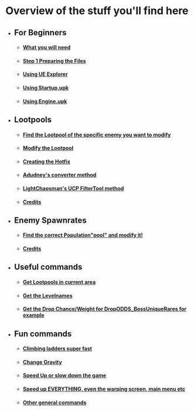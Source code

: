 # Overview of the stuff you'll find here

* ## For Beginners
	* #### [What you will need](https://github.com/c0dycode/BL2ModStuff/blob/master/For%20Beginners.md#what-you-will-need)
	* #### [Step 1 Preparing the Files](https://github.com/c0dycode/BL2ModStuff/blob/master/For%20Beginners.md#step-1)
	* #### [Using UE Explorer](https://github.com/c0dycode/BL2ModStuff/blob/master/For%20Beginners.md#using-ue-explorer)
	* #### [Using Startup.upk](https://github.com/c0dycode/BL2ModStuff/blob/master/For%20Beginners.md#using-startupupk)
	* #### [Using Engine.upk](https://github.com/c0dycode/BL2ModStuff/blob/master/For%20Beginners.md#using-engineupk)

* ## Lootpools
	* #### [Find the Lootpool of the specific enemy you want to modify](https://github.com/c0dycode/BL2ModStuff/blob/master/Lootpools.md##1-find-the-lootpool-of-the-specific-enemy-you-want-to-modify)
	* #### [Modify the Lootpool](https://github.com/c0dycode/BL2ModStuff/blob/master/Lootpools.md##2-modify-the-lootpool)
	* #### [Creating the Hotfix](https://github.com/c0dycode/BL2ModStuff/blob/master/Lootpools.md##creating-the-hotfix)
	* #### [Adudney's converter method](https://github.com/c0dycode/BL2ModStuff/blob/master/Lootpools.md##adudneys-converter-method)
	* #### [LightChaosman's UCP FilterTool method](https://github.com/c0dycode/BL2ModStuff/blob/master/Lootpools.md##lightchaosmans-ucp-filtertool-method)
  	* #### [Credits](https://github.com/c0dycode/BL2ModStuff/blob/master/Lootpools.md##creds-p)


* ## Enemy Spawnrates
	* #### [Find the correct Population"pool" and modify it!](https://github.com/c0dycode/BL2ModStuff/blob/master/EnemySpawnrates.md##find-the-correct-populationpool)
	* #### [Credits](https://github.com/c0dycode/BL2ModStuff/blob/master/Lootpools.md##creds-p)

* ## Useful commands
	* #### [Get Lootpools in current area](https://github.com/c0dycode/BL2ModStuff/blob/master/Commands.md##get-lootpools-in-current-area)
	* #### [Get the Levelnames](https://github.com/c0dycode/BL2ModStuff/blob/master/Commands.md##get-the-levelnames)
	* #### [Get the Drop Chance/Weight for DropODDS_BossUniqueRares for example](https://github.com/c0dycode/BL2ModStuff/blob/master/Commands.md##get-the-drop-chanceweight-for-dropodds_bossuniquerares-for-example)

* ## Fun commands
	* #### [Climbing ladders super fast](https://github.com/c0dycode/BL2ModStuff/blob/master/FunStuff.md##climbing-ladders-super-fast-increase-z-value)
	* #### [Change Gravity](https://github.com/c0dycode/BL2ModStuff/blob/master/FunStuff.md##change-gravity)
	* #### [Speed Up or slow down the game](https://github.com/c0dycode/BL2ModStuff/blob/master/FunStuff.md##speed-up-or-slow-down-the-game)
	* #### [Speed up EVERYTHING, even the warping screen, main menu etc](https://github.com/c0dycode/BL2ModStuff/blob/master/FunStuff.md##speed-up-everything-even-the-warping-screen-main-menu-etc)
	* #### [Other general commands](https://github.com/c0dycode/BL2ModStuff/blob/master/FunStuff.md##other-general-commands-useful-to-write-down)